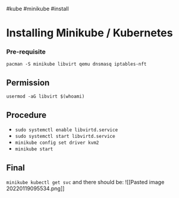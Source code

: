 #kube
#minikube
#install
# Installing Minikube / Kubernetes

### Pre-requisite 
`pacman -S minikube libvirt qemu dnsmasq iptables-nft`

## Permission
`usermod -aG libvirt $(whoami)`
## Procedure
- `sudo systemctl enable libvirtd.service`
- `sudo systemctl start libvirtd.service`
- `minikube config set driver kvm2`
- `minikube start`

## Final
`minikube kubectl get svc` and there should be:
![[Pasted image 20220119095534.png]]

